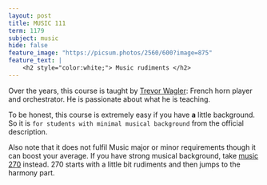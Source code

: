 ```yaml
---
layout: post
title: MUSIC 111
term: 1179
subject: music
hide: false
feature_image: "https://picsum.photos/2560/600?image=875"
feature_text: |
    <h2 style="color:white;"> Music rudiments </h2>
---
```


Over the years, this course is taught by [Trevor Wagler](https://www.wlu.ca/academics/faculties/faculty-of-music/faculty-profiles/trevor-wagler/index.html): French horn player and orchestrator. He is passionate about what he is teaching.

To be honest, this course is extremely easy if you have **a** little background. So it is `for students with minimal musical background` from the official description.

Also note that it does not fulfil Music major or minor requirements though it can boost your average. If you have strong musical background, take [music 270](/2018/01/01/MUSIC270/) instead. 270 starts with a little bit rudiments and then jumps to the harmony part.

